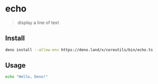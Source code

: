 # echo

> display a line of text

## Install

```sh
deno install --allow-env https://deno.land/x/coreutils/bin/echo.ts
```

## Usage

```sh
echo "Hello, Deno!"
```
